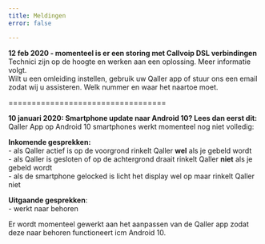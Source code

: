 ```yaml
---
title: Meldingen
error: false

---
```

**12 feb 2020 - momenteel is er een storing met Callvoip DSL verbindingen**  
Technici zijn op de hoogte en werken aan een oplossing. Meer informatie volgt.   
Wilt u een omleiding instellen, gebruik uw Qaller app of stuur ons een email zodat wij u assisteren. Welk nummer en waar het naartoe moet. 

==================================

**10 januari 2020: Smartphone update naar Android 10? Lees dan eerst dit:**  
Qaller App op Android 10 smartphones werkt momenteel nog niet volledig:

**Inkomende gesprekken:**  
\- als Qaller actief is op de voorgrond rinkelt Qaller **wel** als je gebeld wordt  
\- als Qaller is gesloten of op de achtergrond draait rinkelt Qaller **niet** als je gebeld wordt  
\- als de smartphone gelocked is licht het display wel op maar rinkelt Qaller niet

**Uitgaande gesprekken**:  
\- werkt naar behoren

Er wordt momenteel gewerkt aan het aanpassen van de Qaller app zodat deze naar behoren functioneert icm Android 10.